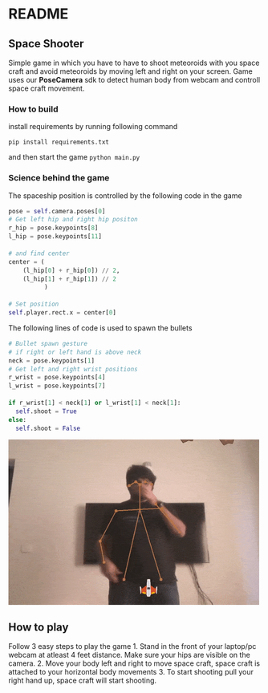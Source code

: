 # README

## Space Shooter

Simple game in which you have to have to shoot meteoroids with you space craft and avoid meteoroids by moving left and right on your screen. Game uses our **PoseCamera** sdk to detect human body from webcam and controll space craft movement.

### How to build

install requirements by running following command

```text
pip install requirements.txt
```

and then start the game `python main.py`

### Science behind the game

The spaceship position is controlled by the following code in the game

```python
pose = self.camera.poses[0]
# Get left hip and right hip positon
r_hip = pose.keypoints[8]
l_hip = pose.keypoints[11]

# and find center
center = (
    (l_hip[0] + r_hip[0]) // 2, 
    (l_hip[1] + r_hip[1]) // 2
          )

# Set position 
self.player.rect.x = center[0]
```

The following lines of code is used to spawn the bullets

```python
# Bullet spawn gesture
# if right or left hand is above neck
neck = pose.keypoints[1]
# Get left and right wrist positions
r_wrist = pose.keypoints[4]
l_wrist = pose.keypoints[7]

if r_wrist[1] < neck[1] or l_wrist[1] < neck[1]:
  self.shoot = True
else:
  self.shoot = False
```

![Sampel output](../.gitbook/assets/output.gif)

## How to play

Follow 3 easy steps to play the game 1. Stand in the front of your laptop/pc webcam at atleast 4 feet distance. Make sure your hips are visible on the camera. 2. Move your body left and right to move space craft, space craft is attached to your horizontal body movements 3. To start shooting pull your right hand up, space craft will start shooting.

